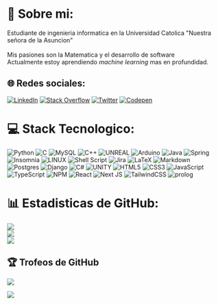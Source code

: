 # 💫 Sobre mi:
Estudiante de ingenieria informatica en la Universidad Catolica "Nuestra señora de la Asuncion"<br><br>
Mis pasiones son la Matematica y el desarrollo de software <br>
Actualmente estoy aprendiendo *machine learning* mas en profundidad.


## 🌐 Redes sociales:
[![LinkedIn](https://img.shields.io/badge/LinkedIn-%230077B5.svg?logo=linkedin&logoColor=white)](https://linkedin.com/in/alain-vega-34260220b) [![Stack Overflow](https://img.shields.io/badge/-Stackoverflow-FE7A16?logo=stack-overflow&logoColor=white)](https://stackoverflow.com/users/21932484) [![Twitter](https://img.shields.io/badge/Twitter-%231DA1F2.svg?logo=Twitter&logoColor=white)](https://twitter.com/alainjosevz) [![Codepen](https://img.shields.io/badge/Codepen-000000?style=for-the-badge&logo=codepen&logoColor=white)](https://codepen.io/AlainVega) 

# 💻 Stack Tecnologico:
![Python](https://img.shields.io/badge/python-3670A0?style=flat&logo=python&logoColor=ffdd54) ![C](https://img.shields.io/badge/c-%2300599C.svg?style=flat&logo=c&logoColor=white) ![MySQL](https://img.shields.io/badge/mysql-%2300f.svg?style=flat&logo=mysql&logoColor=white) ![C++](https://img.shields.io/badge/c++-%2300599C.svg?style=flat&logo=c%2B%2B&logoColor=white) ![UNREAL](https://img.shields.io/badge/unreal-%2320232a.svg?style=flat&logo=unreal-engine&logoColor=white) ![Arduino](https://img.shields.io/badge/-Arduino-00979D?style=flat&logo=Arduino&logoColor=white) ![Java](https://img.shields.io/badge/java-%23ED8B00.svg?style=flat&logo=java&logoColor=white) ![Spring](https://img.shields.io/badge/spring-%236DB33F.svg?style=flat&logo=spring&logoColor=white) ![Insomnia](https://img.shields.io/badge/Insomnia-black?style=flat&logo=insomnia&logoColor=5849BE) ![LINUX](https://img.shields.io/badge/Linux-FCC624?style=flat&logo=linux&logoColor=black) ![Shell Script](https://img.shields.io/badge/shell_script-%23121011.svg?style=flat&logo=gnu-bash&logoColor=white) ![Jira](https://img.shields.io/badge/jira-%230A0FFF.svg?style=flat&logo=jira&logoColor=white) ![LaTeX](https://img.shields.io/badge/latex-%23008080.svg?style=flat&logo=latex&logoColor=white) ![Markdown](https://img.shields.io/badge/markdown-%23000000.svg?style=flat&logo=markdown&logoColor=white) ![Postgres](https://img.shields.io/badge/postgres-%23316192.svg?style=flat&logo=postgresql&logoColor=white) ![Django](https://img.shields.io/badge/django-%23092E20.svg?style=flat&logo=django&logoColor=white) ![C#](https://img.shields.io/badge/c%23-%23239120.svg?style=flat&logo=c-sharp&logoColor=white) ![UNITY](https://img.shields.io/badge/Unity-%2320232a.svg?style=flat&logo=unity&logoColor=white) ![HTML5](https://img.shields.io/badge/html5-%23E34F26.svg?style=flat&logo=html5&logoColor=white) ![CSS3](https://img.shields.io/badge/css3-%231572B6.svg?style=flat&logo=css3&logoColor=white) ![JavaScript](https://img.shields.io/badge/javascript-%23323330.svg?style=flat&logo=javascript&logoColor=%23F7DF1E) ![TypeScript](https://img.shields.io/badge/typescript-%23007ACC.svg?style=flat&logo=typescript&logoColor=white) ![NPM](https://img.shields.io/badge/NPM-%23000000.svg?style=flat&logo=npm&logoColor=white) ![React](https://img.shields.io/badge/react-%2320232a.svg?style=flat&logo=react&logoColor=%2361DAFB) ![Next JS](https://img.shields.io/badge/Next-black?style=flat&logo=next.js&logoColor=white) ![TailwindCSS](https://img.shields.io/badge/tailwindcss-%2338B2AC.svg?style=flat&logo=tailwind-css&logoColor=white) ![prolog](https://img.shields.io/badge/prolog-orange?color=orange)

# 📊 Estadisticas de GitHub:
![](https://github-readme-stats.vercel.app/api?username=AlainVega&theme=onedark&hide_border=true&show_icons=true&include_all_commits=true&show=reviews,discussions_started,discussions_answered,prs_merged,prs_merged_percentage)<br/>
![](https://github-readme-streak-stats.herokuapp.com/?user=AlainVega&theme=onedark&hide_border=true)<br/>
![](https://github-readme-stats.vercel.app/api/top-langs/?username=AlainVega&theme=onedark&hide_border=true&layout=pie&langs_count=20&hide=jupyter%20notebook,tex)

## 🏆 Trofeos de GitHub
![](https://github-profile-trophy.vercel.app/?username=AlainVega&theme=onedark&no-frame=true&no-bg=true&margin-w=4)

[![](https://visitcount.itsvg.in/api?id=AlainVega&icon=0&color=7)](https://visitcount.itsvg.in)

<!-- Proudly created with GPRM ( https://gprm.itsvg.in ) -->
